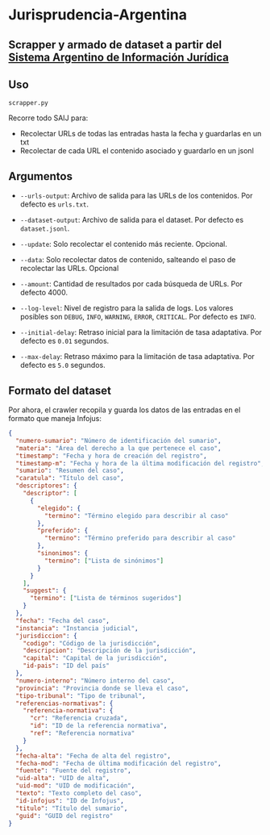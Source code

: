 # Jurisprudencia-Argentina
Scrapper y armado de dataset a partir del [Sistema Argentino de Información Jurídica](www.saij.gob.ar)
-

## Uso
```scrapper.py```

Recorre todo SAIJ para:
- Recolectar URLs de todas las entradas hasta la fecha y guardarlas en un txt
- Recolectar de cada URL el contenido asociado y guardarlo en un jsonl
## Argumentos

- `--urls-output`: Archivo de salida para las URLs de los contenidos. Por defecto es `urls.txt`.

- `--dataset-output`: Archivo de salida para el dataset. Por defecto es `dataset.jsonl`.

- `--update`: Solo recolectar el contenido más reciente. Opcional.

- `--data`: Solo recolectar datos de contenido, salteando el paso de recolectar las URLs. Opcional

- `--amount`: Cantidad de resultados por cada búsqueda de URLs. Por defecto 4000.

- `--log-level`: Nivel de registro para la salida de logs. Los valores posibles son `DEBUG`, `INFO`, `WARNING`, `ERROR`, `CRITICAL`. Por defecto es `INFO`.

- `--initial-delay`: Retraso inicial para la limitación de tasa adaptativa. Por defecto es `0.01` segundos.

- `--max-delay`: Retraso máximo para la limitación de tasa adaptativa. Por defecto es `5.0` segundos.

## Formato del dataset
Por ahora, el crawler recopila y guarda los datos de las entradas en el formato que maneja Infojus:
```json
{
  "numero-sumario": "Número de identificación del sumario",
  "materia": "Área del derecho a la que pertenece el caso",
  "timestamp": "Fecha y hora de creación del registro",
  "timestamp-m": "Fecha y hora de la última modificación del registro",
  "sumario": "Resumen del caso",
  "caratula": "Título del caso",
  "descriptores": {
    "descriptor": [
      {
        "elegido": {
          "termino": "Término elegido para describir al caso"
        },
        "preferido": {
          "termino": "Término preferido para describir al caso"
        },
        "sinonimos": {
          "termino": ["Lista de sinónimos"]
        }
      }
    ],
    "suggest": {
      "termino": ["Lista de términos sugeridos"]
    }
  },
  "fecha": "Fecha del caso",
  "instancia": "Instancia judicial",
  "jurisdiccion": {
    "codigo": "Código de la jurisdicción",
    "descripcion": "Descripción de la jurisdicción",
    "capital": "Capital de la jurisdicción",
    "id-pais": "ID del país"
  },
  "numero-interno": "Número interno del caso",
  "provincia": "Provincia donde se lleva el caso",
  "tipo-tribunal": "Tipo de tribunal",
  "referencias-normativas": {
    "referencia-normativa": {
      "cr": "Referencia cruzada",
      "id": "ID de la referencia normativa",
      "ref": "Referencia normativa"
    }
  },
  "fecha-alta": "Fecha de alta del registro",
  "fecha-mod": "Fecha de última modificación del registro",
  "fuente": "Fuente del registro",
  "uid-alta": "UID de alta",
  "uid-mod": "UID de modificación",
  "texto": "Texto completo del caso",
  "id-infojus": "ID de Infojus",
  "titulo": "Título del sumario",
  "guid": "GUID del registro"
}
```